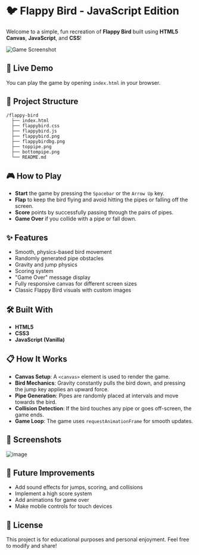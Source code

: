 # 🐦 Flappy Bird - JavaScript Edition

Welcome to a simple, fun recreation of **Flappy Bird** built using **HTML5 Canvas**, **JavaScript**, and **CSS**!

![Game Screenshot](./screenshot.png) <!-- (Optional: Add a real screenshot of your game named `screenshot.png`) -->

## 🚀 Live Demo
You can play the game by opening `index.html` in your browser.

## 📂 Project Structure
```
/flappy-bird
  ├── index.html
  ├── flappybird.css
  ├── flappybird.js
  ├── flappybird.png
  ├── flappybirdbg.png
  ├── toppipe.png
  ├── bottompipe.png
  └── README.md
```

## 🎮 How to Play
- **Start** the game by pressing the `Spacebar` or the `Arrow Up` key.
- **Flap** to keep the bird flying and avoid hitting the pipes or falling off the screen.
- **Score** points by successfully passing through the pairs of pipes.
- **Game Over** if you collide with a pipe or fall down.

## ✨ Features
- Smooth, physics-based bird movement
- Randomly generated pipe obstacles
- Gravity and jump physics
- Scoring system
- "Game Over" message display
- Fully responsive canvas for different screen sizes
- Classic Flappy Bird visuals with custom images

## 🛠️ Built With
- **HTML5**
- **CSS3**
- **JavaScript (Vanilla)**

## 📋 How It Works
- **Canvas Setup**: A `<canvas>` element is used to render the game.
- **Bird Mechanics**: Gravity constantly pulls the bird down, and pressing the jump key applies an upward force.
- **Pipe Generation**: Pipes are randomly placed at intervals and move towards the bird.
- **Collision Detection**: If the bird touches any pipe or goes off-screen, the game ends.
- **Game Loop**: The game uses `requestAnimationFrame` for smooth updates.

## 📸 Screenshots
![image](https://github.com/user-attachments/assets/5072a667-019b-4a20-a346-3b19dabbeaf4)


## 🧩 Future Improvements
- Add sound effects for jumps, scoring, and collisions
- Implement a high score system
- Add animations for game over
- Make mobile controls for touch devices

## 📜 License
This project is for educational purposes and personal enjoyment. Feel free to modify and share!
